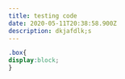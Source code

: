 ```yaml
---
title: testing code
date: 2020-05-11T20:38:58.900Z
description: dkjafdlk;s
---
```

``` css
.box{
display:block;
}
```